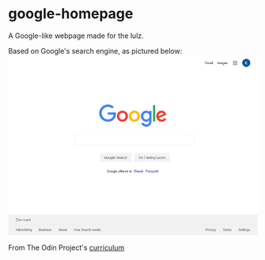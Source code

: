 # google-homepage

A Google-like webpage made for the lulz.

Based on Google's search engine, as pictured below:
![alt text](https://github.com/kie2204/google-homepage/raw/master/ss.png "Screenshot of Google from June 26th 2019")

From The Odin Project's [curriculum](http://www.theodinproject.com/courses/web-development-101/lessons/html-css)